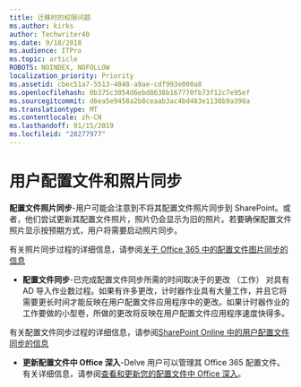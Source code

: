 ```yaml
---
title: 迁移时的权限问题
ms.author: kirks
author: Techwriter40
ms.date: 9/18/2018
ms.audience: ITPro
ms.topic: article
ROBOTS: NOINDEX, NOFOLLOW
localization_priority: Priority
ms.assetid: cbec51a7-5513-4848-a9ae-cdf993e000a8
ms.openlocfilehash: 0b375c3054d6ebd8638b167770fb73f12c7e95ef
ms.sourcegitcommit: d6ea5e9458a2b8ceaab3ac4bd483e1130b9a398a
ms.translationtype: MT
ms.contentlocale: zh-CN
ms.lasthandoff: 01/15/2019
ms.locfileid: "28277977"
---
```

# <a name="user-profile-and-photo-synchronization"></a>用户配置文件和照片同步

 **配置文件照片同步**-用户可能会注意到不将其配置文件照片同步到 SharePoint。或者，他们尝试更新其配置文件照片，照片仍会显示为旧的照片。若要确保配置文件照片显示按预期方式，用户将需要启动照片同步。 
  
有关照片同步过程的详细信息，请参阅[关于 Office 365 中的配置文件图片同步的信息](https://go.microsoft.com/fwlink/?linkid=2022634)
  
- **配置文件同步**-已完成配置文件同步所需的时间取决于的更改 （工作） 对具有 AD 导入作业数过程。如果有许多更改，计时器作业具有大量工作，并且它将需要更长时间才能反映在用户配置文件应用程序中的更改。如果计时器作业的工作要做的小型卷，所做的更改将反映在用户配置文件应用程序速度快得多。 
  
有关配置文件同步过程的详细信息，请参阅[SharePoint Online 中的用户配置文件同步的信息](https://go.microsoft.com/fwlink/?linkid=2022639)
    
- **更新配置文件中 Office 深入**-Delve 用户可以管理其 Office 365 配置文件。有关详细信息，请参阅[查看和更新您的配置文件中 Office 深入](https://support.office.com/en-us/article/View-and-update-your-profile-in-Office-Delve-4e84343b-eedf-45a1-aeb9-8627ccca14ba)。
    

